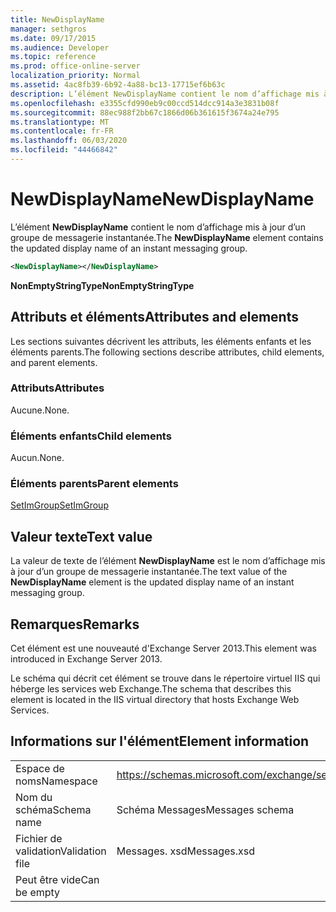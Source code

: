 ```yaml
---
title: NewDisplayName
manager: sethgros
ms.date: 09/17/2015
ms.audience: Developer
ms.topic: reference
ms.prod: office-online-server
localization_priority: Normal
ms.assetid: 4ac8fb39-6b92-4a88-bc13-17715ef6b63c
description: L’élément NewDisplayName contient le nom d’affichage mis à jour d’un groupe de messagerie instantanée.
ms.openlocfilehash: e3355cfd990eb9c00ccd514dcc914a3e3831b08f
ms.sourcegitcommit: 88ec988f2bb67c1866d06b361615f3674a24e795
ms.translationtype: MT
ms.contentlocale: fr-FR
ms.lasthandoff: 06/03/2020
ms.locfileid: "44466842"
---
```

# <a name="newdisplayname"></a><span data-ttu-id="ca6fc-103">NewDisplayName</span><span class="sxs-lookup"><span data-stu-id="ca6fc-103">NewDisplayName</span></span>

<span data-ttu-id="ca6fc-104">L’élément **NewDisplayName** contient le nom d’affichage mis à jour d’un groupe de messagerie instantanée.</span><span class="sxs-lookup"><span data-stu-id="ca6fc-104">The **NewDisplayName** element contains the updated display name of an instant messaging group.</span></span> 
  
```XML
<NewDisplayName></NewDisplayName>
```

 <span data-ttu-id="ca6fc-105">**NonEmptyStringType**</span><span class="sxs-lookup"><span data-stu-id="ca6fc-105">**NonEmptyStringType**</span></span>
## <a name="attributes-and-elements"></a><span data-ttu-id="ca6fc-106">Attributs et éléments</span><span class="sxs-lookup"><span data-stu-id="ca6fc-106">Attributes and elements</span></span>

<span data-ttu-id="ca6fc-107">Les sections suivantes décrivent les attributs, les éléments enfants et les éléments parents.</span><span class="sxs-lookup"><span data-stu-id="ca6fc-107">The following sections describe attributes, child elements, and parent elements.</span></span>
  
### <a name="attributes"></a><span data-ttu-id="ca6fc-108">Attributs</span><span class="sxs-lookup"><span data-stu-id="ca6fc-108">Attributes</span></span>

<span data-ttu-id="ca6fc-109">Aucune.</span><span class="sxs-lookup"><span data-stu-id="ca6fc-109">None.</span></span>
  
### <a name="child-elements"></a><span data-ttu-id="ca6fc-110">Éléments enfants</span><span class="sxs-lookup"><span data-stu-id="ca6fc-110">Child elements</span></span>

<span data-ttu-id="ca6fc-111">Aucun.</span><span class="sxs-lookup"><span data-stu-id="ca6fc-111">None.</span></span>
  
### <a name="parent-elements"></a><span data-ttu-id="ca6fc-112">Éléments parents</span><span class="sxs-lookup"><span data-stu-id="ca6fc-112">Parent elements</span></span>

[<span data-ttu-id="ca6fc-113">SetImGroup</span><span class="sxs-lookup"><span data-stu-id="ca6fc-113">SetImGroup</span></span>](setimgroup.md)
  
## <a name="text-value"></a><span data-ttu-id="ca6fc-114">Valeur texte</span><span class="sxs-lookup"><span data-stu-id="ca6fc-114">Text value</span></span>

<span data-ttu-id="ca6fc-115">La valeur de texte de l’élément **NewDisplayName** est le nom d’affichage mis à jour d’un groupe de messagerie instantanée.</span><span class="sxs-lookup"><span data-stu-id="ca6fc-115">The text value of the **NewDisplayName** element is the updated display name of an instant messaging group.</span></span> 
  
## <a name="remarks"></a><span data-ttu-id="ca6fc-116">Remarques</span><span class="sxs-lookup"><span data-stu-id="ca6fc-116">Remarks</span></span>

<span data-ttu-id="ca6fc-117">Cet élément est une nouveauté d'Exchange Server 2013.</span><span class="sxs-lookup"><span data-stu-id="ca6fc-117">This element was introduced in Exchange Server 2013.</span></span>
  
<span data-ttu-id="ca6fc-118">Le schéma qui décrit cet élément se trouve dans le répertoire virtuel IIS qui héberge les services web Exchange.</span><span class="sxs-lookup"><span data-stu-id="ca6fc-118">The schema that describes this element is located in the IIS virtual directory that hosts Exchange Web Services.</span></span>
  
## <a name="element-information"></a><span data-ttu-id="ca6fc-119">Informations sur l'élément</span><span class="sxs-lookup"><span data-stu-id="ca6fc-119">Element information</span></span>

|||
|:-----|:-----|
|<span data-ttu-id="ca6fc-120">Espace de noms</span><span class="sxs-lookup"><span data-stu-id="ca6fc-120">Namespace</span></span>  <br/> |https://schemas.microsoft.com/exchange/services/2006/messages  <br/> |
|<span data-ttu-id="ca6fc-121">Nom du schéma</span><span class="sxs-lookup"><span data-stu-id="ca6fc-121">Schema name</span></span>  <br/> |<span data-ttu-id="ca6fc-122">Schéma Messages</span><span class="sxs-lookup"><span data-stu-id="ca6fc-122">Messages schema</span></span>  <br/> |
|<span data-ttu-id="ca6fc-123">Fichier de validation</span><span class="sxs-lookup"><span data-stu-id="ca6fc-123">Validation file</span></span>  <br/> |<span data-ttu-id="ca6fc-124">Messages. xsd</span><span class="sxs-lookup"><span data-stu-id="ca6fc-124">Messages.xsd</span></span>  <br/> |
|<span data-ttu-id="ca6fc-125">Peut être vide</span><span class="sxs-lookup"><span data-stu-id="ca6fc-125">Can be empty</span></span>  <br/> ||
   

